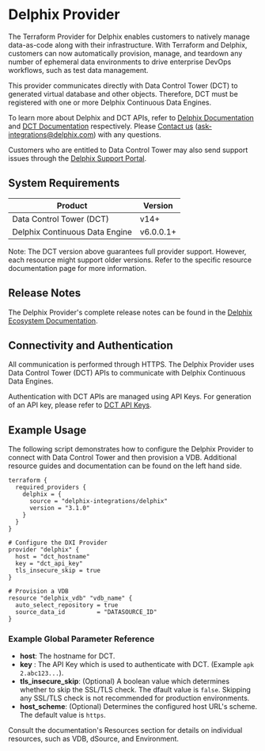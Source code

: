 # <provider> Delphix Provider

The Terraform Provider for Delphix enables customers to natively manage data-as-code along with their infrastructure.
With Terraform and Delphix, customers can now automatically provision, manage, and teardown any number of ephemeral data environments to drive enterprise DevOps workflows, such as test data management.

This provider communicates directly with Data Control Tower (DCT) to generated virtual database and other objects. Therefore, DCT must be registered with one or more Delphix Continuous Data Engines.

To learn more about Delphix and DCT APIs, refer to [Delphix Documentation](https://documentation.delphix.com/docs/) and [DCT Documentation](https://dct.delphix.com/docs/latest/) respectively. Please [Contact us](ask-integrations@delphix.com) (ask-integrations@delphix.com) with any questions. 

Customers who are entitled to Data Control Tower may also send support issues through the [Delphix Support Portal](https://support.delphix.com/).

## System Requirements

| Product                        | Version  |
|--------------------------------|----------|
| Data Control Tower (DCT)       | v14+ |
| Delphix Continuous Data Engine | v6.0.0.1+ |

Note: The DCT version above guarantees full provider support. However, each  resource might support older versions. Refer to the specific resource documentation page for more information.

## Release Notes

The Delphix Provider's complete release notes can be found in the [Delphix Ecosystem Documentation](https://ecosystem.delphix.com/docs/main/release-notes-terraform).

## Connectivity and Authentication

All communication is performed through HTTPS. The Delphix Provider uses Data Control Tower (DCT) APIs to communicate with Delphix Continuous Data Engines. 

Authentication with DCT APIs are managed using API Keys. For generation of an API key, please refer to [DCT API Keys](https://dct.delphix.com/docs/latest/api-keys).

## Example Usage

The following script demonstrates how to configure the Delphix Provider to connect with Data Control Tower and then provision a VDB. Additional resource guides and documentation can be found on the left hand side. 

```hcl
terraform {
  required_providers {
    delphix = {
      source = "delphix-integrations/delphix"
      version = "3.1.0"
    }
  }
}

# Configure the DXI Provider
provider "delphix" {
  host = "dct_hostname"
  key = "dct_api_key"
  tls_insecure_skip = true
}

# Provision a VDB
resource "delphix_vdb" "vdb_name" {
  auto_select_repository = true
  source_data_id         = "DATASOURCE_ID"
}
```

### Example Global Parameter Reference

* __host__: The hostname for DCT.
* __key__ : The API Key which is used to authenticate with DCT. (Example `apk 2.abc123...`).
* __tls_insecure_skip__: (Optional) A boolean value which determines whether to skip the SSL/TLS check. The dfault value is `false`. Skipping any SSL/TLS check is not recommended for production environments. 
* __host_scheme__: (Optional) Determines the configured host URL's scheme. The default value is `https`.

Consult the documentation's Resources section for details on individual resources, such as VDB, dSource, and Environment.
